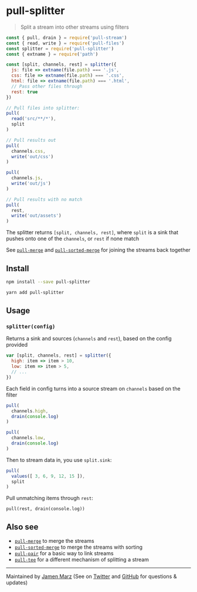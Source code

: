 
# pull-splitter

> Split a stream into other streams using filters

```js
const { pull, drain } = require('pull-stream')
const { read, write } = require('pull-files')
const splitter = require('pull-splitter')
const { extname } = require('path')

const [split, channels, rest] = splitter({
  js: file => extname(file.path) === '.js',
  css: file => extname(file.path) === '.css',
  html: file => extname(file.path) === '.html',
  // Pass other files through
  rest: true
})

// Pull files into splitter:
pull(
  read('src/**/*'),
  split
)

// Pull results out
pull(
  channels.css,
  write('out/css')
)

pull(
  channels.js,
  write('out/js')
)

// Pull results with no match
pull(
  rest,
  write('out/assets')
)
```

The splitter returns `[split, channels, rest]`, where `split` is a sink that pushes onto one of the `channels`, or `rest` if none match

See [`pull-merge`](https://github.com/pull-stream/pull-merge) and [`pull-sorted-merge`](https://github.com/pull-stream/pull-sorted-merge) for joining the streams back together

## Install

```sh
npm install --save pull-splitter
```

```sh
yarn add pull-splitter
```

## Usage

### `splitter(config)`

Returns a sink and sources (`channels` and `rest`), based on the config provided

```js
var [split, channels, rest] = splitter({
  high: item => item > 10,
  low: item => item > 5,
  // ...
})
```

Each field in config turns into a source stream on `channels` based on the filter

```js
pull(
  channels.high,
  drain(console.log)
)

pull(
  channels.low,
  drain(console.log)
)
```

Then to stream data in, you use `split.sink`:

```js
pull(
  values([ 3, 6, 9, 12, 15 ]),
  split
)
```

Pull unmatching items through `rest`:

```
pull(rest, drain(console.log))
```

## Also see 

 - [`pull-merge`](https://github.com/pull-stream/pull-merge) to merge the streams
 - [`pull-sorted-merge`](https://github.com/pull-stream/pull-sorted-merge) to merge the streams with sorting
 - [`pull-pair`](https://github.com/pull-stream/pull-pair) for a basic way to link streams
 - [`pull-tee`](https://github.com/pull-stream/pull-tee) for a different mechanism of splitting a stream

---

Maintained by [Jamen Marz](https://git.io/jamen) (See on [Twitter](https://twitter.com/jamenmarz) and [GitHub](https://github.com/jamen) for questions & updates)

